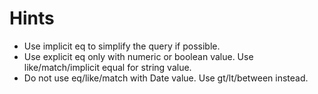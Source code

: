 # Hints
- Use implicit eq to simplify the query if possible.
- Use explicit eq only with numeric or boolean value. Use like/match/implicit equal for string value.
- Do not use eq/like/match with Date value. Use gt/lt/between instead. 
